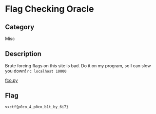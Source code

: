 Flag Checking Oracle
===

## Category

Misc

## Description

Brute forcing flags on this site is bad. Do it on my program, so I can slow you down!
`nc localhost 10000`

[fco.py](public/fco.py)

## Flag

`vxctf{p0co_4_p0co_b1t_by_6i7}`